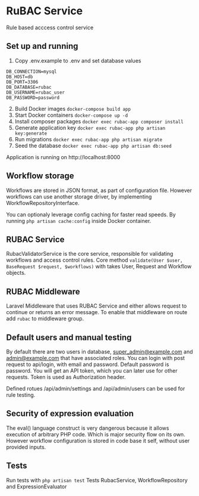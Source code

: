 # RuBAC Service
Rule based acccess control service

## Set up and running

1. Copy .env.example to .env and set database values

```
DB_CONNECTION=mysql
DB_HOST=db
DB_PORT=3306
DB_DATABASE=rubac
DB_USERNAME=rubac_user
DB_PASSWORD=password
```

2. Build Docker images ```docker-compose build app```
3. Start Docker containers ```docker-compose up -d```
4. Install composer packages ```docker exec rubac-app composer install```
5. Generate application key ```docker exec rubac-app php artisan key:generate```
6. Run migrations ```docker exec rubac-app php artisan migrate```
7. Seed the database ```docker exec rubac-app php artisan db:seed```

Application is running on http://localhost:8000

## Workflow storage

Workflows are stored in JSON format, as part of configuration file.
However workflows can use another storage driver, by implementing WorkflowRepositoryInterface.

You can optionaly leverage config caching for faster read speeds.
By running ```php artisan cache:config``` inside Docker container.

## RUBAC Service
RubacValidatorService is the core service, responsible for validating workflows and access control rules.
Core method ```validate(User $user, BaseRequest $request, $workflows)``` with takes User, Request and Workflow objects.

## RUBAC Middleware
Laravel Middleware that uses RUBAC Service and either allows request to continue or returns an error message.
To enable that middleware on route add ```rubac``` to middleware group.

## Default users and manual testing
By default there are two users in database, super_admin@example.com and admin@example.com that have associated roles.
You can login with post request to api/login, with email and password. Default password is password. You will get an API token, which you can later use for other requests. Token is used as Authorization header.

Defined rotues /api/admin/settings and /api/admin/users can be used for rule testing.

## Security of expression evaluation

The eval() language construct is very dangerous because it allows execution of arbitrary PHP code.
Which is major security flow on its own. However workflow configuration is stored in code base it self, without user provided inputs.

## Tests
Run tests with ```php artisan test```
Tests RubacService, WorkflowRepository and ExpressionEvaluator


